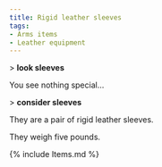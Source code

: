```yaml
---
title: Rigid leather sleeves
tags:
- Arms items
- Leather equipment
---
```


\> **look sleeves**

You see nothing special...

\> **consider sleeves**

They are a pair of rigid leather sleeves.

They weigh five pounds.

{% include Items.md %}
